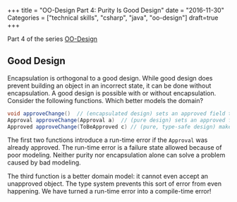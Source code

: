 +++
title = "OO-Design Part 4: Purity Is Good Design"
date = "2016-11-30"
Categories = ["technical skills", "csharp", "java", "oo-design"]
draft=true
+++

Part 4 of the series [OO-Design](/categories/oo-design/)

## Good Design

Encapsulation is orthogonal to a good design. While good design does prevent
building an object in an incorrect state, it can be done without encapsulation.
A good design is possible with or without encapsulation. Consider the following
functions. Which better models the domain?


``` java
void approveChange()  // (encapsulated design) sets an approved field to true
Approval approveChange(Approval a)  // (pure design) sets an approved field to true
Approved approveChange(ToBeApproved c) // (pure, type-safe design) makes a new object
```

The first two functions introduce a run-time error if the ```Approval``` was
already approved. The run-time error is a failure state allowed because of poor
modeling. Neither purity nor encapsulation alone can solve a problem caused by
bad modeling.

The third function is a better domain model: it cannot even accept an unapproved
object. The type system prevents this sort of error from even happening. We have
turned a run-time error into a compile-time error!
